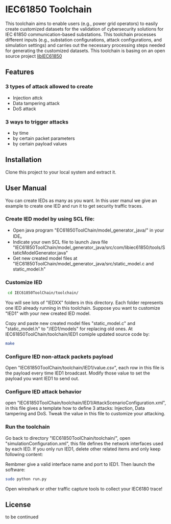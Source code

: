 # IEC61850 Toolchain

This toolchain aims to enable users (e.g., power grid operators) to easily create customized datasets for the validation of cybersecurity solutions for IEC 61850 communication-based substations. 
This toolchain processes different inputs (e.g., substation configurations, attack configurations, and simulation settings) and carries out the necessary processing steps needed for generating the customized datasets. 
This toolchain is basing on an open source project [libIEC61850](https://libiec61850.com/libiec61850/) 
## Features
### 3 types of attack allowed to create

  - Injection attck
  - Data tampering attack
  - DoS attack

### 3 ways to trigger attacks

  - by time
  - by certain packet parameters
  - by certain payload values

## Installation
Clone this project to your local system and extract it.

## User Manual
You can create IEDs as many as you want. In this user manul we give an example to create one IED and run it to get security traffic traces.

### Create IED model by using SCL file:
- Open java program "EC61850ToolChain/model_generator_java/" in your IDE。
- Indicate your own SCL file to launch Java file "IEC61850ToolChain/model_generator_java/src/com/libiec61850/tools/StaticModelGenerator.java" 
- Get new created model files at "IEC61850ToolChain/model_generator_java/src/static_model.c and static_model.h"

### Customize IED
```sh
 cd IEC61850ToolChain/toolchain/
```
You will see lots of "IEDXX" folders in this directory. Each folder represents one IED already running in this toolchain. Suppose you want to customize "IED1" with your new created IED model.

Copy and paste new created model files "static_model.c" and "static_model.h" to "/IED1/models" for replacing old ones.
At IEC61850ToolChain/toolchain/IED1 comiple updated source code by:
```sh
make
```
### Configure IED non-attack packets payload
Open "IEC61850ToolChain/toolchain/IED1/value.csv", each row in this file is the payload every time IED1 broadcast. Modify those value to set the payload you want IED1 to send out.

### Configure IED attack behavior
open "IEC61850ToolChain/toolchain/IED1/AttackScenarioConfiguration.xml", in this file gives a template how to define 3 attacks: Injection, Data tampering and DoS. Tweak the value in this file to customize your attacking.

### Run the toolchain
Go back to directory "IEC61850ToolChain/toolchain/", open "simulationConfiguration.xml", this file defines the network interfaces used by each IED. If you only run IED1, delete other related items and only keep following content:
<?xml version="1.0"?>
<Simulations>
	<IED name="IED1" folder="AIED1" interface="ens33.1" port="102" duration="50"/>
</Simulations>

Rembmer give a valid interface name and port to IED1.
Then launch the software:
```sh
sudo python run.py
```
Open wireshark or other traffic capture tools to collect your IEC6180 trace!


License
---
to be continued
